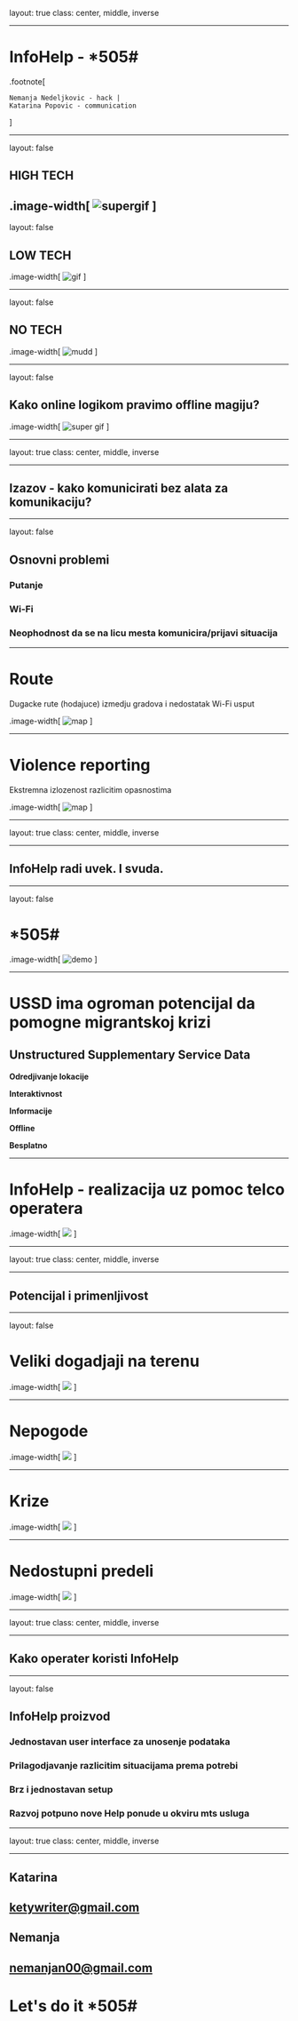 layout: true
class: center, middle, inverse

---

# InfoHelp - *505# #

.footnote[

	Nemanja Nedeljkovic - hack |
	Katarina Popovic - communication
]

---
layout: false

## HIGH TECH
.image-width[
	![supergif](https://scontent-fra3-1.xx.fbcdn.net/hphotos-xpt1/t31.0-8/12973490_10209561736626839_5613499292984104897_o.jpg)
]
---
layout: false

## LOW TECH


.image-width[
	![gif](http://static1.uk.businessinsider.com/image/55f0339e9dd7cc21008b8f5c-3100-2325/rtx1rb6c.jpg)
]

---
layout: false


## NO TECH

.image-width[
	![mudd](https://scontent-fra3-1.xx.fbcdn.net/hphotos-xla1/v/t1.0-9/12512563_1678687205716540_9155691812786642715_n.jpg?oh=26fea97f331a8d37d5e03e67b47954e6&oe=57BF167C)
]

---

layout: false

## Kako online logikom pravimo offline magiju? 

.image-width[
	![super gif](https://49.media.tumblr.com/a7237fabec558257cdad24327ed1ddf2/tumblr_n2dnzn2fRz1su88r3o1_500.gif)
]

---

layout: true
class: center, middle, inverse

---

## Izazov - kako komunicirati bez alata za komunikaciju? 

---

layout: false

## Osnovni problemi

### **Putanje**


### **Wi-Fi**


### **Neophodnost da se na licu mesta komunicira/prijavi situacija**

---

# Route

Dugacke rute (hodajuce) izmedju gradova i nedostatak Wi-Fi usput

.image-width[
	![map](https://pbs.twimg.com/media/CO8rd3gWUAAkQJf.jpg:large)
]

---

# Violence reporting

Ekstremna izlozenost razlicitim opasnostima

.image-width[
	![map](http://media.phillyvoice.com/media/images/tmpV0LTHB.2e16d0ba.fill-735x490.jpg)
]

---

layout: true
class: center, middle, inverse

---

## InfoHelp radi uvek. I svuda.

---

layout: false

# *505# #

.image-width[
	![demo](http://i.imgur.com/bn9wJaM.gif)
]

---

# USSD ima ogroman potencijal da pomogne migrantskoj krizi

## **Unstructured Supplementary Service Data**

**Odredjivanje lokacije**

**Interaktivnost**

**Informacije**

**Offline**

**Besplatno**

---

# InfoHelp - realizacija uz pomoc telco operatera

.image-width[
	![](http://bif.rs/wp-content/uploads/2013/05/vip.jpg<Paste>)
]

---

layout: true
class: center, middle, inverse

---

## Potencijal i primenljivost 

---

layout: false

# Veliki dogadjaji na terenu

.image-width[
	![](http://i.imgur.com/FcVzvuJ.jpg)
]

---

# Nepogode

.image-width[
	![](http://i.imgur.com/H58i01J.jpg)
]

---

# Krize

.image-width[
	![](http://i.imgur.com/5IYDYCO.jpg)
]

---

# Nedostupni predeli

.image-width[
	![](http://i.imgur.com/SEKwm7s.jpg)
]

---

layout: true
class: center, middle, inverse

---

## Kako operater koristi InfoHelp

---

layout: false

## InfoHelp proizvod

### **Jednostavan user interface za unosenje podataka**

### **Prilagodjavanje razlicitim situacijama prema potrebi**

### **Brz i jednostavan setup**

### **Razvoj potpuno nove Help ponude u okviru mts usluga**


---

layout: true
class: center, middle, inverse

---

## Katarina

## ketywriter@gmail.com

## Nemanja

## nemanjan00@gmail.com

# Let's do it *505# #

<style>
.image-width > img {
	width: 100%;
}
</style>

